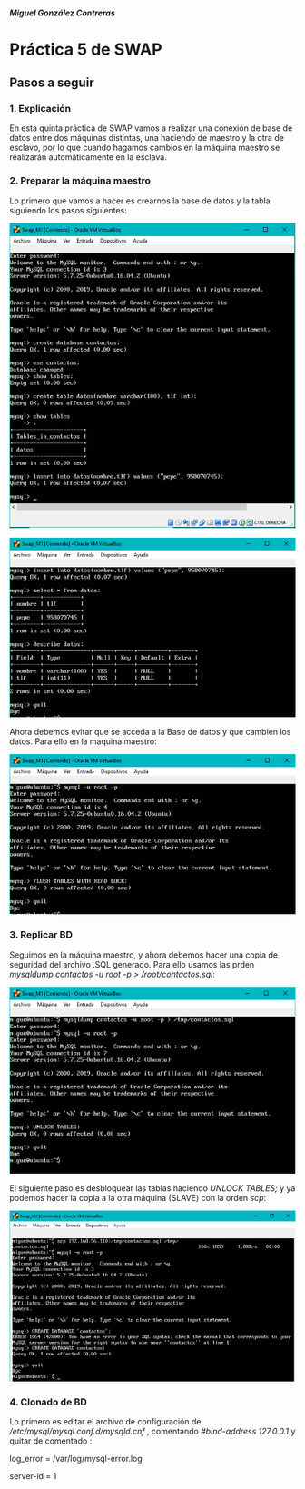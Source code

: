 ##### Miguel González Contreras

# Práctica 5 de SWAP

## Pasos a seguir

### 1. Explicación

En esta quinta práctica de SWAP vamos a realizar una conexión de base de datos entre dos máquinas distintas, una haciendo de maestro y la otra de esclavo, por lo que cuando hagamos cambios en la máquina maestro se realizarán automáticamente en la esclava.

### 2. Preparar la máquina maestro

Lo primero que vamos a hacer es crearnos la base de datos y la tabla siguiendo los pasos siguientes:

![Create tabla](https://github.com/miguegonzalez/SWAP/blob/master/practica5/1.Create_tabla.PNG)

![Create tabla2](https://github.com/miguegonzalez/SWAP/blob/master/practica5/2.Create_tabla_2.PNG)

Ahora debemos evitar que se acceda a la Base de datos y que cambien los datos. Para ello en la maquina maestro:

![Lock the table](https://github.com/miguegonzalez/SWAP/blob/master/practica5/3._Lock_the_table.PNG)

### 3. Replicar BD

Seguimos en la máquina maestro, y ahora debemos hacer una copia de seguridad del archivo .SQL generado. Para ello usamos las prden *mysqldump contactos -u root -p > /root/contactos.sql*:

![Guarda copida de tablas](https://github.com/miguegonzalez/SWAP/blob/master/practica5/4.Guarda_copia_de_tablas.PNG)

El siguiente paso es desbloquear las tablas haciendo *UNLOCK TABLES;* y ya podemos hacer la copia a la otra máquina (SLAVE) con la orden *scp*:

![Copy maquina](https://github.com/miguegonzalez/SWAP/blob/master/practica5/5.copy_maquina2.PNG)

### 4. Clonado de BD

Lo primero es editar el archivo de configuración de */etc/mysql/mysql.conf.d/mysqld.cnf* , comentando *#bind-address 127.0.0.1* y quitar de comentado :

log_error = /var/log/mysql-error.log

server-id = 1
